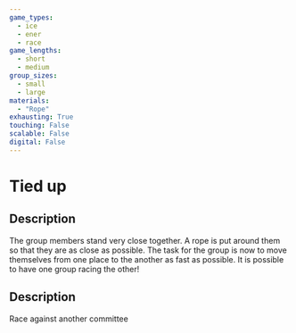 ```yaml
---
game_types:
  - ice
  - ener
  - race
game_lengths:
  - short
  - medium
group_sizes:
  - small
  - large
materials:
  - "Rope"
exhausting: True
touching: False
scalable: False
digital: False
---
```

# Tied up

## Description
The group members stand very close together. A rope is put around them so that they are as close as possible. The task for the group is now to move themselves from one place to the another as fast as possible.
It is possible to have one group racing the other!

## Description
Race against another committee

